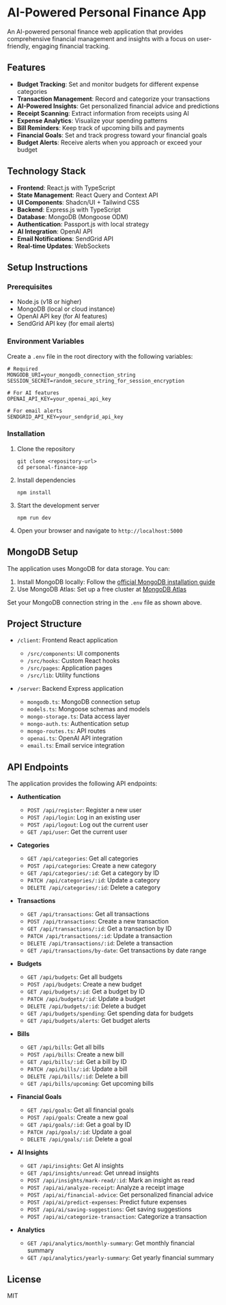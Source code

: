 # AI-Powered Personal Finance App

An AI-powered personal finance web application that provides comprehensive financial management and insights with a focus on user-friendly, engaging financial tracking.

## Features

- **Budget Tracking**: Set and monitor budgets for different expense categories
- **Transaction Management**: Record and categorize your transactions
- **AI-Powered Insights**: Get personalized financial advice and predictions
- **Receipt Scanning**: Extract information from receipts using AI
- **Expense Analytics**: Visualize your spending patterns
- **Bill Reminders**: Keep track of upcoming bills and payments
- **Financial Goals**: Set and track progress toward your financial goals
- **Budget Alerts**: Receive alerts when you approach or exceed your budget

## Technology Stack

- **Frontend**: React.js with TypeScript
- **State Management**: React Query and Context API
- **UI Components**: Shadcn/UI + Tailwind CSS
- **Backend**: Express.js with TypeScript
- **Database**: MongoDB (Mongoose ODM)
- **Authentication**: Passport.js with local strategy
- **AI Integration**: OpenAI API
- **Email Notifications**: SendGrid API
- **Real-time Updates**: WebSockets

## Setup Instructions

### Prerequisites

- Node.js (v18 or higher)
- MongoDB (local or cloud instance)
- OpenAI API key (for AI features)
- SendGrid API key (for email alerts)

### Environment Variables

Create a `.env` file in the root directory with the following variables:

```
# Required
MONGODB_URI=your_mongodb_connection_string
SESSION_SECRET=random_secure_string_for_session_encryption

# For AI features
OPENAI_API_KEY=your_openai_api_key

# For email alerts
SENDGRID_API_KEY=your_sendgrid_api_key
```

### Installation

1. Clone the repository
   ```
   git clone <repository-url>
   cd personal-finance-app
   ```

2. Install dependencies
   ```
   npm install
   ```

3. Start the development server
   ```
   npm run dev
   ```

4. Open your browser and navigate to `http://localhost:5000`

## MongoDB Setup

The application uses MongoDB for data storage. You can:

1. Install MongoDB locally: Follow the [official MongoDB installation guide](https://docs.mongodb.com/manual/installation/)
2. Use MongoDB Atlas: Set up a free cluster at [MongoDB Atlas](https://www.mongodb.com/cloud/atlas/register)

Set your MongoDB connection string in the `.env` file as shown above.

## Project Structure

- `/client`: Frontend React application
  - `/src/components`: UI components
  - `/src/hooks`: Custom React hooks
  - `/src/pages`: Application pages
  - `/src/lib`: Utility functions

- `/server`: Backend Express application
  - `mongodb.ts`: MongoDB connection setup
  - `models.ts`: Mongoose schemas and models
  - `mongo-storage.ts`: Data access layer
  - `mongo-auth.ts`: Authentication setup
  - `mongo-routes.ts`: API routes
  - `openai.ts`: OpenAI API integration
  - `email.ts`: Email service integration

## API Endpoints

The application provides the following API endpoints:

- **Authentication**
  - `POST /api/register`: Register a new user
  - `POST /api/login`: Log in an existing user
  - `POST /api/logout`: Log out the current user
  - `GET /api/user`: Get the current user

- **Categories**
  - `GET /api/categories`: Get all categories
  - `POST /api/categories`: Create a new category
  - `GET /api/categories/:id`: Get a category by ID
  - `PATCH /api/categories/:id`: Update a category
  - `DELETE /api/categories/:id`: Delete a category

- **Transactions**
  - `GET /api/transactions`: Get all transactions
  - `POST /api/transactions`: Create a new transaction
  - `GET /api/transactions/:id`: Get a transaction by ID
  - `PATCH /api/transactions/:id`: Update a transaction
  - `DELETE /api/transactions/:id`: Delete a transaction
  - `GET /api/transactions/by-date`: Get transactions by date range

- **Budgets**
  - `GET /api/budgets`: Get all budgets
  - `POST /api/budgets`: Create a new budget
  - `GET /api/budgets/:id`: Get a budget by ID
  - `PATCH /api/budgets/:id`: Update a budget
  - `DELETE /api/budgets/:id`: Delete a budget
  - `GET /api/budgets/spending`: Get spending data for budgets
  - `GET /api/budgets/alerts`: Get budget alerts

- **Bills**
  - `GET /api/bills`: Get all bills
  - `POST /api/bills`: Create a new bill
  - `GET /api/bills/:id`: Get a bill by ID
  - `PATCH /api/bills/:id`: Update a bill
  - `DELETE /api/bills/:id`: Delete a bill
  - `GET /api/bills/upcoming`: Get upcoming bills

- **Financial Goals**
  - `GET /api/goals`: Get all financial goals
  - `POST /api/goals`: Create a new goal
  - `GET /api/goals/:id`: Get a goal by ID
  - `PATCH /api/goals/:id`: Update a goal
  - `DELETE /api/goals/:id`: Delete a goal

- **AI Insights**
  - `GET /api/insights`: Get AI insights
  - `GET /api/insights/unread`: Get unread insights
  - `POST /api/insights/mark-read/:id`: Mark an insight as read
  - `POST /api/ai/analyze-receipt`: Analyze a receipt image
  - `POST /api/ai/financial-advice`: Get personalized financial advice
  - `POST /api/ai/predict-expenses`: Predict future expenses
  - `POST /api/ai/saving-suggestions`: Get saving suggestions
  - `POST /api/ai/categorize-transaction`: Categorize a transaction

- **Analytics**
  - `GET /api/analytics/monthly-summary`: Get monthly financial summary
  - `GET /api/analytics/yearly-summary`: Get yearly financial summary

## License

MIT